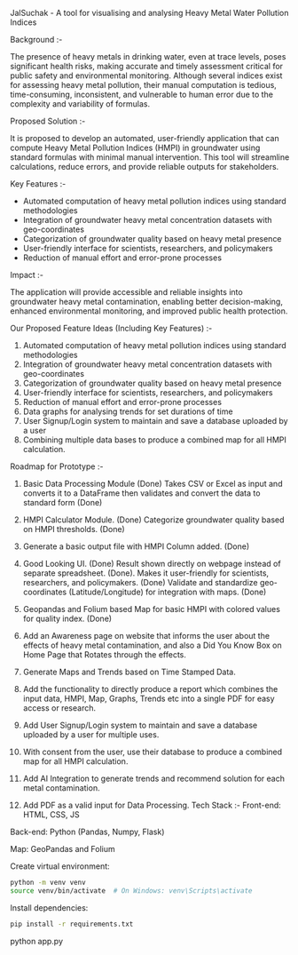 JalSuchak - A tool for visualising and analysing Heavy Metal Water Pollution Indices

Background :-

The presence of heavy metals in drinking water, even at trace levels, poses significant health risks, making accurate and timely assessment critical for public safety and environmental monitoring. Although several indices exist for assessing heavy metal pollution, their manual computation is tedious, time-consuming, inconsistent, and vulnerable to human error due to the complexity and variability of formulas.

Proposed Solution :-

It is proposed to develop an automated, user-friendly application that can compute Heavy Metal Pollution Indices (HMPI) in groundwater using standard formulas with minimal manual intervention. This tool will streamline calculations, reduce errors, and provide reliable outputs for stakeholders.

Key Features :-

- Automated computation of heavy metal pollution indices using standard methodologies
- Integration of groundwater heavy metal concentration datasets with geo-coordinates
- Categorization of groundwater quality based on heavy metal presence
- User-friendly interface for scientists, researchers, and policymakers
- Reduction of manual effort and error-prone processes

Impact :-

The application will provide accessible and reliable insights into groundwater heavy metal contamination, enabling better decision-making, enhanced environmental monitoring, and improved public health protection.


Our Proposed Feature Ideas (Including Key Features) :-

1. Automated computation of heavy metal pollution indices using standard methodologies
2. Integration of groundwater heavy metal concentration datasets with geo-coordinates
3. Categorization of groundwater quality based on heavy metal presence
4. User-friendly interface for scientists, researchers, and policymakers
5. Reduction of manual effort and error-prone processes
6. Data graphs for analysing trends for set durations of time
7. User Signup/Login system to maintain and save a database uploaded by a user
8. Combining multiple data bases to produce a combined map for all HMPI calculation.


Roadmap for Prototype :-

1. Basic Data Processing Module (Done)
   Takes CSV or Excel as input and converts it to a DataFrame then validates and convert the data to standard form (Done)

2. HMPI Calculator Module. (Done)
   Categorize groundwater quality based on HMPI thresholds. (Done)

3. Generate a basic output file with HMPI Column added. (Done)

4. Good Looking UI. (Done)
   Result shown directly on webpage instead of separate spreadsheet. (Done).
   Makes it user-friendly for scientists, researchers, and policymakers. (Done)
   Validate and standardize geo-coordinates (Latitude/Longitude) for integration with maps. (Done)

5. Geopandas and Folium based Map for basic HMPI with colored values for quality index. (Done)

6. Add an Awareness page on website that informs the user about the effects of heavy metal contamination, and also a Did You Know Box on Home Page that Rotates through the effects.
   
7. Generate Maps and Trends based on Time Stamped Data.

8. Add the functionality to directly produce a report which combines the input data, HMPI, Map, Graphs, Trends etc into a single PDF for easy access or research.

9. Add User Signup/Login system to maintain and save a database uploaded by a user for multiple uses.

10. With consent from the user, use their database to produce a combined map for all HMPI calculation.

11. Add AI Integration to generate trends and recommend solution for each metal contamination.

12. Add PDF as a valid input for Data Processing.
Tech Stack :-
Front-end: HTML, CSS, JS

Back-end: Python (Pandas, Numpy, Flask)

Map: GeoPandas and Folium

 Create virtual environment:
```bash
python -m venv venv
source venv/bin/activate  # On Windows: venv\Scripts\activate
```

 Install dependencies:
```bash
pip install -r requirements.txt
```
python app.py